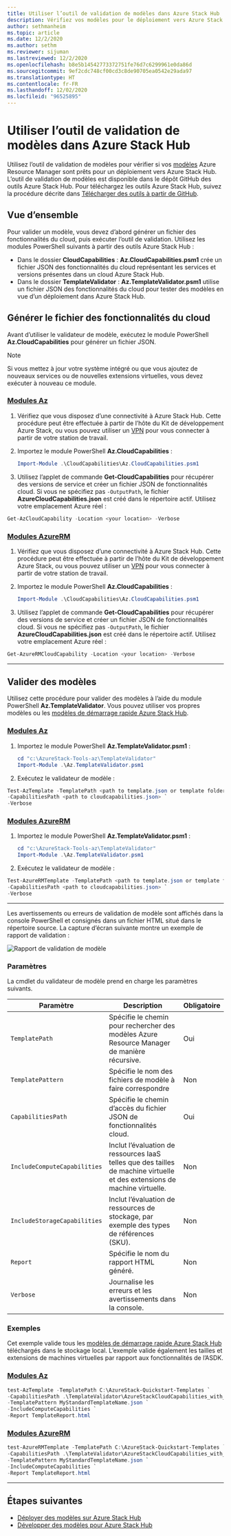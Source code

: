 ```yaml
---
title: Utiliser l’outil de validation de modèles dans Azure Stack Hub
description: Vérifiez vos modèles pour le déploiement vers Azure Stack Hub avec l’outil de validation de modèles.
author: sethmanheim
ms.topic: article
ms.date: 12/2/2020
ms.author: sethm
ms.reviewer: sijuman
ms.lastreviewed: 12/2/2020
ms.openlocfilehash: b8e5b14542773372751fe76d7c6299961e0da86d
ms.sourcegitcommit: 9ef2cdc748cf00cd3c8de90705ea0542e29ada97
ms.translationtype: HT
ms.contentlocale: fr-FR
ms.lasthandoff: 12/02/2020
ms.locfileid: "96525895"
---
```

# <a name="use-the-template-validation-tool-in-azure-stack-hub"></a>Utiliser l’outil de validation de modèles dans Azure Stack Hub

Utilisez l’outil de validation de modèles pour vérifier si vos [modèles](azure-stack-arm-templates.md) Azure Resource Manager sont prêts pour un déploiement vers Azure Stack Hub. L’outil de validation de modèles est disponible dans le dépôt GitHub des outils Azure Stack Hub. Pour téléchargez les outils Azure Stack Hub, suivez la procédure décrite dans [Télécharger des outils à partir de GitHub](../operator/azure-stack-powershell-download.md).

## <a name="overview"></a>Vue d’ensemble

Pour valider un modèle, vous devez d’abord générer un fichier des fonctionnalités du cloud, puis exécuter l’outil de validation. Utilisez les modules PowerShell suivants à partir des outils Azure Stack Hub :

- Dans le dossier **CloudCapabilities** : **Az.CloudCapabilities.psm1** crée un fichier JSON des fonctionnalités du cloud représentant les services et versions présentes dans un cloud Azure Stack Hub.
- Dans le dossier **TemplateValidator** : **Az.TemplateValidator.psm1** utilise un fichier JSON des fonctionnalités du cloud pour tester des modèles en vue d’un déploiement dans Azure Stack Hub.

## <a name="build-the-cloud-capabilities-file"></a>Générer le fichier des fonctionnalités du cloud

Avant d’utiliser le validateur de modèle, exécutez le module PowerShell **Az.CloudCapabilities** pour générer un fichier JSON.

> [!NOTE]
> Si vous mettez à jour votre système intégré ou que vous ajoutez de nouveaux services ou de nouvelles extensions virtuelles, vous devez exécuter à nouveau ce module.


### <a name="az-modules"></a>[Modules Az](#tab/az1)

1. Vérifiez que vous disposez d’une connectivité à Azure Stack Hub. Cette procédure peut être effectuée à partir de l’hôte du Kit de développement Azure Stack, ou vous pouvez utiliser un [VPN](../asdk/asdk-connect.md#connect-to-azure-stack-using-vpn) pour vous connecter à partir de votre station de travail.
2. Importez le module PowerShell **Az.CloudCapabilities** :

    ```powershell
    Import-Module .\CloudCapabilities\Az.CloudCapabilities.psm1
    ```

3. Utilisez l’applet de commande **Get-CloudCapabilities** pour récupérer des versions de service et créer un fichier JSON de fonctionnalités cloud. Si vous ne spécifiez pas `-OutputPath`, le fichier **AzureCloudCapabilities.json** est créé dans le répertoire actif. Utilisez votre emplacement Azure réel :

```powershell
Get-AzCloudCapability -Location <your location> -Verbose
```

### <a name="azurerm-modules"></a>[Modules AzureRM](#tab/azurerm1)

1. Vérifiez que vous disposez d’une connectivité à Azure Stack Hub. Cette procédure peut être effectuée à partir de l’hôte du Kit de développement Azure Stack, ou vous pouvez utiliser un [VPN](../asdk/asdk-connect.md#connect-to-azure-stack-using-vpn) pour vous connecter à partir de votre station de travail.
2. Importez le module PowerShell **Az.CloudCapabilities** :

    ```powershell
    Import-Module .\CloudCapabilities\Az.CloudCapabilities.psm1
    ```

3. Utilisez l’applet de commande **Get-CloudCapabilities** pour récupérer des versions de service et créer un fichier JSON de fonctionnalités cloud. Si vous ne spécifiez pas `-OutputPath`, le fichier **AzureCloudCapabilities.json** est créé dans le répertoire actif. Utilisez votre emplacement Azure réel :

```powershell
Get-AzureRMCloudCapability -Location <your location> -Verbose
```

---

## <a name="validate-templates"></a>Valider des modèles

Utilisez cette procédure pour valider des modèles à l’aide du module PowerShell **Az.TemplateValidator**. Vous pouvez utiliser vos propres modèles ou les [modèles de démarrage rapide Azure Stack Hub](https://github.com/Azure/AzureStack-QuickStart-Templates).

### <a name="az-modules"></a>[Modules Az](#tab/az2)

1. Importez le module PowerShell **Az.TemplateValidator.psm1** :

    ```powershell
    cd "c:\AzureStack-Tools-az\TemplateValidator"
    Import-Module .\Az.TemplateValidator.psm1
    ```

2. Exécutez le validateur de modèle :

```powershell
Test-AzTemplate -TemplatePath <path to template.json or template folder> `
-CapabilitiesPath <path to cloudcapabilities.json> `
-Verbose
```

### <a name="azurerm-modules"></a>[Modules AzureRM](#tab/azurerm2)

1. Importez le module PowerShell **Az.TemplateValidator.psm1** :

    ```powershell
    cd "c:\AzureStack-Tools-az\TemplateValidator"
    Import-Module .\Az.TemplateValidator.psm1
    ```

2. Exécutez le validateur de modèle :

```powershell
Test-AzureRMTemplate -TemplatePath <path to template.json or template folder> `
-CapabilitiesPath <path to cloudcapabilities.json> `
-Verbose
```

---

Les avertissements ou erreurs de validation de modèle sont affichés dans la console PowerShell et consignés dans un fichier HTML situé dans le répertoire source. La capture d’écran suivante montre un exemple de rapport de validation :

![Rapport de validation de modèle](./media/azure-stack-validate-templates/image1.png)

### <a name="parameters"></a>Paramètres

La cmdlet du validateur de modèle prend en charge les paramètres suivants.

| Paramètre | Description | Obligatoire |
| ----- | -----| ----- |
| `TemplatePath` | Spécifie le chemin pour rechercher des modèles Azure Resource Manager de manière récursive. | Oui |
| `TemplatePattern` | Spécifie le nom des fichiers de modèle à faire correspondre | Non |
| `CapabilitiesPath` | Spécifie le chemin d’accès du fichier JSON de fonctionnalités cloud. | Oui |
| `IncludeComputeCapabilities` | Inclut l’évaluation de ressources IaaS telles que des tailles de machine virtuelle et des extensions de machine virtuelle. | Non |
| `IncludeStorageCapabilities` | Inclut l’évaluation de ressources de stockage, par exemple des types de références (SKU). | Non |
| `Report` | Spécifie le nom du rapport HTML généré. | Non |
| `Verbose` | Journalise les erreurs et les avertissements dans la console. | Non|

### <a name="examples"></a>Exemples

Cet exemple valide tous les [modèles de démarrage rapide Azure Stack Hub](https://github.com/Azure/AzureStack-QuickStart-Templates) téléchargés dans le stockage local. L’exemple valide également les tailles et extensions de machines virtuelles par rapport aux fonctionnalités de l’ASDK.

### <a name="az-modules"></a>[Modules Az](#tab/az3)

```powershell
test-AzTemplate -TemplatePath C:\AzureStack-Quickstart-Templates `
-CapabilitiesPath .\TemplateValidator\AzureStackCloudCapabilities_with_AddOns_20170627.json `
-TemplatePattern MyStandardTemplateName.json `
-IncludeComputeCapabilities `
-Report TemplateReport.html
```
### <a name="azurerm-modules"></a>[Modules AzureRM](#tab/azurerm3)

```powershell
test-AzureRMTemplate -TemplatePath C:\AzureStack-Quickstart-Templates `
-CapabilitiesPath .\TemplateValidator\AzureStackCloudCapabilities_with_AddOns_20170627.json `
-TemplatePattern MyStandardTemplateName.json `
-IncludeComputeCapabilities `
-Report TemplateReport.html
```
---

## <a name="next-steps"></a>Étapes suivantes

- [Déployer des modèles sur Azure Stack Hub](azure-stack-arm-templates.md)
- [Développer des modèles pour Azure Stack Hub](azure-stack-develop-templates.md)
